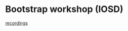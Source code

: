 # Bootstrap workshop (IOSD)

[recordings](https://drive.google.com/drive/folders/1hOjKVRCgmzEhkzFBhDiT1d1qZaJduYpG)